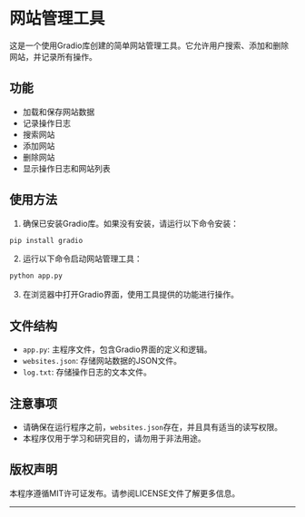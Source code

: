 # 网站管理工具

这是一个使用Gradio库创建的简单网站管理工具。它允许用户搜索、添加和删除网站，并记录所有操作。

## 功能

- 加载和保存网站数据
- 记录操作日志
- 搜索网站
- 添加网站
- 删除网站
- 显示操作日志和网站列表

## 使用方法

1. 确保已安装Gradio库。如果没有安装，请运行以下命令安装：

``` bash
pip install gradio
```

2. 运行以下命令启动网站管理工具：

```bash
python app.py
```

3. 在浏览器中打开Gradio界面，使用工具提供的功能进行操作。

## 文件结构

- `app.py`: 主程序文件，包含Gradio界面的定义和逻辑。
- `websites.json`: 存储网站数据的JSON文件。
- `log.txt`: 存储操作日志的文本文件。

## 注意事项

- 请确保在运行程序之前，`websites.json`存在，并且具有适当的读写权限。
- 本程序仅用于学习和研究目的，请勿用于非法用途。

## 版权声明

本程序遵循MIT许可证发布。请参阅LICENSE文件了解更多信息。

---